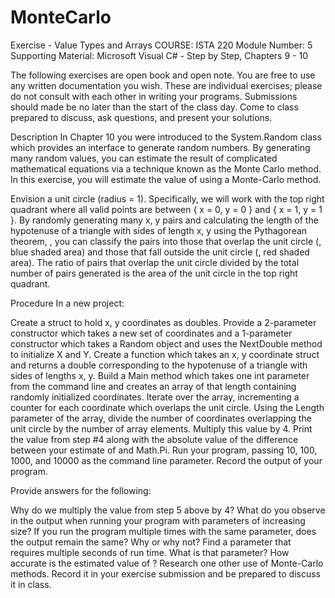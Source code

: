 # MonteCarlo
Exercise - Value Types and Arrays
COURSE: ISTA 220
Module Number: 5
Supporting Material: Microsoft Visual C# - Step by Step, Chapters 9 - 10

The following exercises are open book and open note.  You are free to use any written documentation you wish.  These are individual exercises; please do not consult with each other in writing your programs. Submissions should made be no later than the start of the class day. Come to class prepared to discuss, ask questions, and present your solutions.

Description
In Chapter 10 you were introduced to the System.Random class which provides an interface to generate random numbers. By generating many random values, you can estimate the result of complicated mathematical equations via a technique known as the Monte Carlo method. In this exercise, you will estimate the value of  using a Monte-Carlo method.

Envision a unit circle (radius = 1). Specifically, we will work with the top right quadrant where all valid points are between { x = 0, y = 0 } and { x = 1, y = 1 }. By randomly generating many x, y pairs and calculating the length of the hypotenuse of a triangle with sides of length x, y using the Pythagorean theorem, , you can classify the pairs into those that overlap the unit circle (, blue shaded area) and those that fall outside the unit circle (, red shaded area). The ratio of pairs that overlap the unit circle divided by the total number of pairs generated is the area of the unit circle in the top right quadrant.



Procedure
In a new project:

Create a struct to hold x, y coordinates as doubles. Provide a 2-parameter constructor which takes a new set of coordinates and a 1-parameter constructor which takes a Random object and uses the NextDouble method to initialize X and Y.
Create a function which takes an x, y coordinate struct and returns a double corresponding to the hypotenuse of a triangle with sides of lengths x, y.
Build a Main method which takes one int parameter from the command line and creates an array of that length containing randomly initialized coordinates.
Iterate over the array, incrementing a counter for each coordinate which overlaps the unit circle.
Using the Length parameter of the array, divide the number of coordinates overlapping the unit circle by the number of array elements. Multiply this value by 4.
Print the value from step #4 along with the absolute value of the difference between your estimate of  and Math.Pi.
Run your program, passing 10, 100, 1000, and 10000 as the command line parameter. Record the output of your program.

Provide answers for the following:

Why do we multiply the value from step 5 above by 4?
What do you observe in the output when running your program with parameters of increasing size?
If you run the program multiple times with the same parameter, does the output remain the same? Why or why not?
Find a parameter that requires multiple seconds of run time. What is that parameter? How accurate is the estimated value of ?
Research one other use of Monte-Carlo methods. Record it in your exercise submission and be prepared to discuss it in class.
